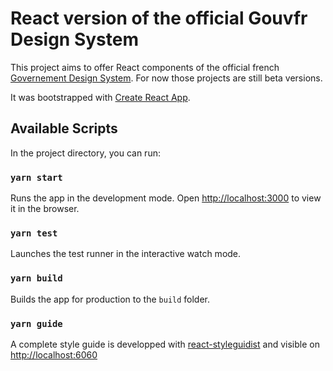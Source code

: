 # React version of the official Gouvfr Design System

This project aims to offer React components of the official french [Governement Design System](https://gouvfr.atlassian.net/wiki/spaces/DB/overview?homepageId=145359476). For now those projects are still beta versions.  

It was bootstrapped with [Create React App](https://github.com/facebook/create-react-app).

## Available Scripts

In the project directory, you can run:

### `yarn start`

Runs the app in the development mode.
Open [http://localhost:3000](http://localhost:3000) to view it in the browser.

### `yarn test`

Launches the test runner in the interactive watch mode.

### `yarn build`

Builds the app for production to the `build` folder.

### `yarn guide`

A complete style guide is developped with [react-styleguidist](https://react-styleguidist.js.org/) and visible on  [http://localhost:6060](http://localhost:6060)
